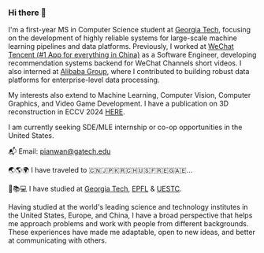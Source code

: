 ### Hi there 👋

I'm a first-year MS in Computer Science student at [Georgia Tech](https://www.gatech.edu/), focusing on the development of highly reliable systems for large-scale machine learning pipelines and data platforms. Previously, I worked at [WeChat Tencent (#1 App for everything in China)](https://www.wechat.com/) as a Software Engineer, developing recommendation systems backend for WeChat Channels short videos. I also interned at [Alibaba Group](https://www.alibabagroup.com/en-US), where I contributed to building robust data platforms for enterprise-level data processing. 



My interests also extend to Machine Learning, Computer Vision, Computer Graphics, and Video Game Development. I have a publication on 3D reconstruction in ECCV 2024 [HERE](https://arxiv.org/pdf/2407.02174v2).



I am currently seeking SDE/MLE internship or co-op opportunities in the United States.



📬 Email: pianwan@gatech.edu 



🌏🌎🌍 I have traveled to 🇨🇳🇯🇵🇰🇷🇨🇭🇺🇸🇫🇷🇪🇬🇦🇪...

🏫📚💻 I have studied at [Georgia Tech](https://www.gatech.edu/), [EPFL](https://www.epfl.ch/en/) & [UESTC](https://en.uestc.edu.cn/).

Having studied at the world's leading science and technology institutes in the United States, Europe, and China, I have a broad perspective that helps me approach problems and work with people from different backgrounds. These experiences have made me adaptable, open to new ideas, and better at communicating with others.

